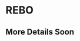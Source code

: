 # REBO
More Details Soon
------------------------------------------------------------------------------------------------------

